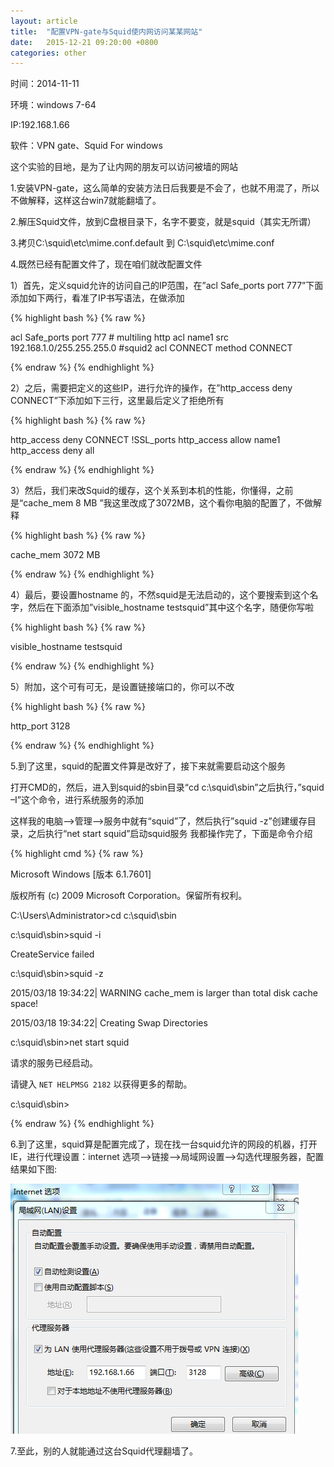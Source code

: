 ```yaml
---
layout: article
title:  "配置VPN-gate与Squid使内网访问某某网站"
date:   2015-12-21 09:20:00 +0800
categories: other
---
```



时间：2014-11-11

环境：windows 7-64

IP:192.168.1.66

软件：VPN gate、Squid For windows

这个实验的目地，是为了让内网的朋友可以访问被墙的网站
 
1.安装VPN-gate，这么简单的安装方法日后我要是不会了，也就不用混了，所以不做解释，这样这台win7就能翻墙了。

2.解压Squid文件，放到C盘根目录下，名字不要变，就是squid（其实无所谓）

3.拷贝C:\squid\etc\mime.conf.default 到 C:\squid\etc\mime.conf

4.既然已经有配置文件了，现在咱们就改配置文件

1）首先，定义squid允许的访问自己的IP范围，在”acl Safe_ports port 777”下面添加如下两行，看准了IP书写语法，在做添加

{% highlight bash %}
{% raw %}

acl Safe_ports port 777		# multiling http
acl name1 src 192.168.1.0/255.255.255.0	#squid2
acl CONNECT method CONNECT

{% endraw %}
{% endhighlight %}

2）之后，需要把定义的这些IP，进行允许的操作，在”http_access deny CONNECT”下添加如下三行，这里最后定义了拒绝所有

{% highlight bash %}
{% raw %}

http_access deny CONNECT !SSL_ports
http_access allow name1
http_access deny all

{% endraw %}
{% endhighlight %}

3）然后，我们来改Squid的缓存，这个关系到本机的性能，你懂得，之前是“cache_mem 8 MB ”我这里改成了3072MB，这个看你电脑的配置了，不做解释

{% highlight bash %}
{% raw %}

cache_mem 3072 MB

{% endraw %}
{% endhighlight %}

4）最后，要设置hostname 的，不然squid是无法启动的，这个要搜索到这个名字，然后在下面添加”visible_hostname testsquid”其中这个名字，随便你写啦

{% highlight bash %}
{% raw %}

visible_hostname testsquid

{% endraw %}
{% endhighlight %}

5）附加，这个可有可无，是设置链接端口的，你可以不改

{% highlight bash %}
{% raw %}

http_port 3128

{% endraw %}
{% endhighlight %}

5.到了这里，squid的配置文件算是改好了，接下来就需要启动这个服务

打开CMD的，然后，进入到squid的sbin目录“cd c:\squid\sbin”之后执行，”squid –I”这个命令，进行系统服务的添加

这样我的电脑——>管理——>服务中就有“squid”了，然后执行”squid -z”创建缓存目录，之后执行“net start squid”启动squid服务
我都操作完了，下面是命令介绍

{% highlight cmd %}
{% raw %}

Microsoft Windows [版本 6.1.7601]

版权所有 (c) 2009 Microsoft Corporation。保留所有权利。

C:\Users\Administrator>cd c:\squid\sbin

c:\squid\sbin>squid -i

CreateService failed

c:\squid\sbin>squid -z

2015/03/18 19:34:22| WARNING cache_mem is larger than total disk cache space!

2015/03/18 19:34:22| Creating Swap Directories

c:\squid\sbin>net start squid

请求的服务已经启动。

请键入 `NET HELPMSG 2182` 以获得更多的帮助。

c:\squid\sbin>

{% endraw %}
{% endhighlight %}

6.到了这里，squid算是配置完成了，现在找一台squid允许的网段的机器，打开IE，进行代理设置：internet 选项——>链接——>局域网设置——>勾选代理服务器，配置结果如下图:

![framework](/images/other/vpn-gate+squid.jpg)

7.至此，别的人就能通过这台Squid代理翻墙了。